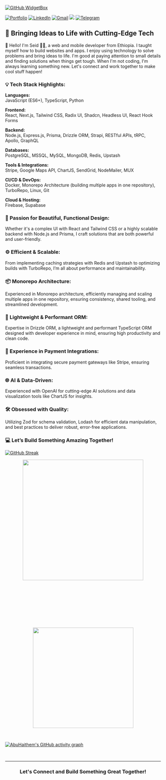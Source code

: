 [![GitHub WidgetBox](https://github-widgetbox.vercel.app/api/profile?username=Abuhaithem&data=followers,repositories,stars,commits&theme=viridescent)](https://github.com/Abuhaithem)

<div align="left" width="100%" height="100%">

[![Portfolio](https://img.shields.io/badge/Portfolio-%23000000.svg?style=for-the-badge&logo=About.me&logoColor=white)](http://seid-muhammed.vercel.app)
[![LinkedIn](https://img.shields.io/badge/linkedin-%230077B5.svg?style=for-the-badge&logo=linkedin&logoColor=white)](https://www.linkedin.com/in/seid-muhammed/)
[![Gmail](https://img.shields.io/badge/%20-Send%20Mail-black?color=14171A&labelColor=ef5350&logo=gmail&logoColor=ffffff&style=for-the-badge)](mailto:AbuhaithemAlthry@gmail.com)
![](https://komarev.com/ghpvc/?username=Abuhaithem&color=brightgreen&style=for-the-badge)
[![Telegram](https://img.shields.io/badge/Telegram-%231877F2.svg?style=for-the-badge&logo=Telegram&logoColor=white)](https://t.me/AbuHaithem)

</div>

## 🎯 Bringing Ideas to Life with Cutting-Edge Tech

 👋 Hello! I'm Seid 💇‍♂️, a web and mobile developer from Ethiopia. I taught myself how to build websites and apps. I enjoy using technology to solve problems and bring ideas to life. I'm good at paying attention to small details and finding solutions when things get tough. When I'm not coding, I'm always learning something new. Let's connect and work together to make cool stuff happen!

### 💡 Tech Stack Highlights:

**Languages:**  
JavaScript (ES6+), TypeScript, Python

**Frontend:**  
React, Next.js, Tailwind CSS, Radix UI, Shadcn, Headless UI, React Hook Forms

**Backend:**  
Node.js, Express.js, Prisma, Drizzle ORM, Strapi, RESTful APIs, tRPC, Apollo, GraphQL

**Databases:**  
PostgreSQL, MSSQL, MySQL, MongoDB, Redis, Upstash

**Tools & Integrations:**  
Stripe, Google Maps API, ChartJS, SendGrid, NodeMailer, MUX

**CI/CD & DevOps:**  
Docker, Monorepo Architecture (building multiple apps in one repository), TurboRepo, Linux, Git

**Cloud & Hosting:**  
Firebase, Supabase



### 🎨 Passion for Beautiful, Functional Design:
Whether it's a complex UI with React and Tailwind CSS or a highly scalable backend with Node.js and Prisma, I craft solutions that are both powerful and user-friendly.



### ⚙️ Efficient & Scalable:
From implementing caching strategies with Redis and Upstash to optimizing builds with TurboRepo, I’m all about performance and maintainability.



### 📦 Monorepo Architecture:
Experienced in Monorepo architecture, efficiently managing and scaling multiple apps in one repository, ensuring consistency, shared tooling, and streamlined development.



### 🌟 Lightweight & Performant ORM:
Expertise in Drizzle ORM, a lightweight and performant TypeScript ORM designed with developer experience in mind, ensuring high productivity and clean code.



### 🎯 Experience in Payment Integrations:
Proficient in integrating secure payment gateways like Stripe, ensuring seamless transactions.



### 🌐 AI & Data-Driven:
Experienced with OpenAI for cutting-edge AI solutions and data visualization tools like ChartJS for insights.



### 🛠️ Obsessed with Quality:
Utilizing Zod for schema validation, Lodash for efficient data manipulation, and best practices to deliver robust, error-free applications.



### 💻 Let’s Build Something Amazing Together!

[![GitHub Streak](https://streak-stats.demolab.com?user=abuhaithem)](https://git.io/streak-stats)
<p align=center>
  <div align=center>
   <a href="https://github.com/abuhaithem/github-readme-stats" title="Go to Source">
      <img align="center" width=390 src="https://github-readme-stats.vercel.app/api?username=abuhaithem&show_icons=true&theme=onedark&border_color=61dafb&hide_border=true&count_private=true" />
    </a>
  </div>
  <br><br><br><br><br><br><br><br><br>
  <div align=center>
    <a href="https://github.com/abuhaithem/github-readme-stats">
      <img width=325 align="center" src="https://github-readme-stats.vercel.app/api/top-langs/?username=abuhaithem&title_color=61dafb&text_color=ffffff&icon_color=61dafb&bg_color=20232a&layout=compact&border_color=61dafb&hide_border=true&hide=html,css,scss&count_private=true&langs_count=8" />
    </a>
  </div>
 
</p>


<br>

[![AbuHaithem's GitHub activity graph](https://github-readme-activity-graph.vercel.app/graph?username=Abuhaithem&theme=github-compact)](https://github.com/Abuhaithem/github-readme-activity-graph)

<br>


---
<h3 align="center">Let's Connect and Build Something Great Together!</h3>
